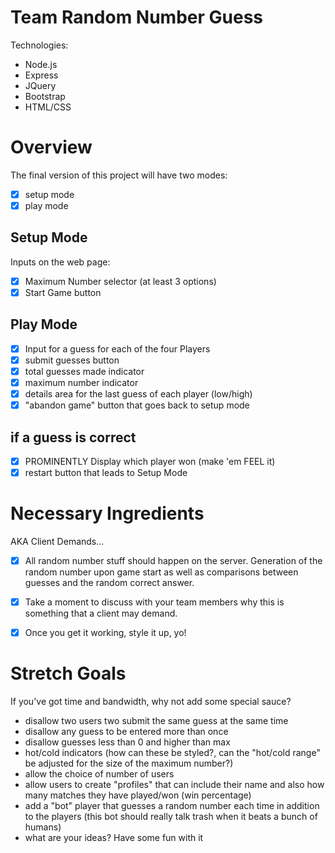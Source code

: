 Team Random Number Guess
========================

Technologies:
* Node.js
* Express
* JQuery
* Bootstrap
* HTML/CSS

Overview
========
The final version of this project will have two modes:
* [x] setup mode
* [x] play mode

Setup Mode
----------
Inputs on the web page:
* [x] Maximum Number selector (at least 3 options)
* [x] Start Game button

Play Mode
---------
* [x] Input for a guess for each of the four Players
* [x] submit guesses button
* [x] total guesses made indicator
* [x] maximum number indicator
* [x] details area for the last guess of each player (low/high)
* [x] "abandon game" button that goes back to setup mode

if a guess is correct
---------------------

* [x] PROMINENTLY Display which player won (make 'em FEEL it)
* [x] restart button that leads to Setup Mode

Necessary Ingredients
=====================
AKA Client Demands...

* [x] All random number stuff should happen on the server. Generation of the random number upon game start as well as comparisons between guesses and the random correct answer.

* [x] Take a moment to discuss with your team members why this is something that a client may demand.  

* [x] Once you get it working, style it up, yo!


Stretch Goals
=============
If you've got time and bandwidth, why not add some special sauce?


* disallow two users two submit the same guess at the same time
* disallow any guess to be entered more than once
* disallow guesses less than 0 and higher than max
* hot/cold indicators (how can these be styled?, can the "hot/cold range" be adjusted for the size of the maximum number?)
* allow the choice of number of users
* allow users to create "profiles" that can include their name and also how many matches they have played/won (win percentage)
* add a "bot" player that guesses a random number each time in addition to the players (this bot should really talk trash when it beats a bunch of humans)
* what are your ideas? Have some fun with it
